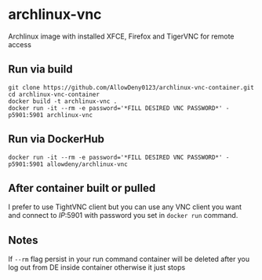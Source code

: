 # archlinux-vnc
Archlinux image with installed XFCE, Firefox and TigerVNC for remote access
## Run via build
```
git clone https://github.com/AllowDeny0123/archlinux-vnc-container.git
cd archlinux-vnc-container
docker build -t archlinux-vnc .
docker run -it --rm -e password='*FILL DESIRED VNC PASSWORD*' -p5901:5901 archlinux-vnc
```
## Run via DockerHub
```
docker run -it --rm -e password='*FILL DESIRED VNC PASSWORD*' -p5901:5901 allowdeny/archlinux-vnc
```
## After container built or pulled
I prefer to use TightVNC client but you can use any VNC client you want and connect to *IP*:5901 with password you set in `docker run` command.

## Notes
If `--rm` flag persist in your run command container will be deleted after you log out from DE inside container otherwise it just stops
